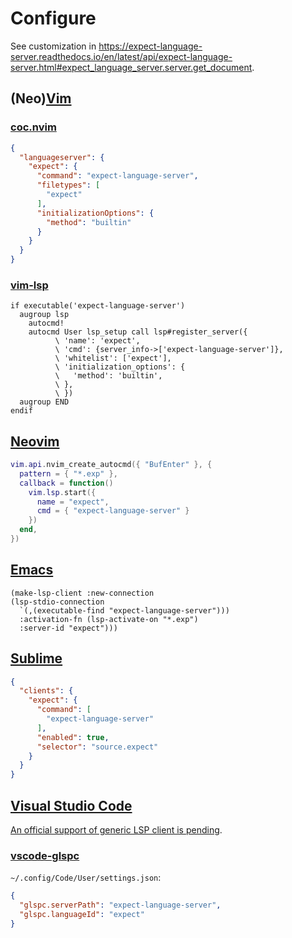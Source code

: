 # Configure

See customization in
<https://expect-language-server.readthedocs.io/en/latest/api/expect-language-server.html#expect_language_server.server.get_document>.

## (Neo)[Vim](https://www.vim.org)

### [coc.nvim](https://github.com/neoclide/coc.nvim)

```json
{
  "languageserver": {
    "expect": {
      "command": "expect-language-server",
      "filetypes": [
        "expect"
      ],
      "initializationOptions": {
        "method": "builtin"
      }
    }
  }
}
```

### [vim-lsp](https://github.com/prabirexpectrestha/vim-lsp)

```vim
if executable('expect-language-server')
  augroup lsp
    autocmd!
    autocmd User lsp_setup call lsp#register_server({
          \ 'name': 'expect',
          \ 'cmd': {server_info->['expect-language-server']},
          \ 'whitelist': ['expect'],
          \ 'initialization_options': {
          \   'method': 'builtin',
          \ },
          \ })
  augroup END
endif
```

## [Neovim](https://neovim.io)

```lua
vim.api.nvim_create_autocmd({ "BufEnter" }, {
  pattern = { "*.exp" },
  callback = function()
    vim.lsp.start({
      name = "expect",
      cmd = { "expect-language-server" }
    })
  end,
})
```

## [Emacs](https://www.gnu.org/software/emacs)

```elisp
(make-lsp-client :new-connection
(lsp-stdio-connection
  `(,(executable-find "expect-language-server")))
  :activation-fn (lsp-activate-on "*.exp")
  :server-id "expect")))
```

## [Sublime](https://www.sublimetext.com)

```json
{
  "clients": {
    "expect": {
      "command": [
        "expect-language-server"
      ],
      "enabled": true,
      "selector": "source.expect"
    }
  }
}
```

## [Visual Studio Code](https://code.visualstudio.com/)

[An official support of generic LSP client is pending](https://github.com/microsoft/vscode/issues/137885).

### [vscode-glspc](https://gitlab.com/ruilvo/vscode-glspc)

`~/.config/Code/User/settings.json`:

```json
{
  "glspc.serverPath": "expect-language-server",
  "glspc.languageId": "expect"
}
```
